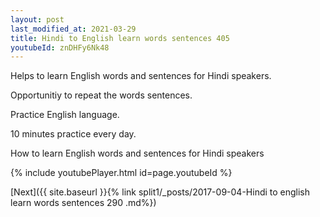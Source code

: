 ```yaml
---
layout: post
last_modified_at: 2021-03-29
title: Hindi to English learn words sentences 405 
youtubeId: znDHFy6Nk48
---
```

 
 
Helps to learn English words and sentences for Hindi speakers.

Opportunitiy to repeat the words sentences. 

Practice English language. 
 
10 minutes practice every day. 
 
How to learn English words and sentences for Hindi speakers 
 
{% include youtubePlayer.html id=page.youtubeId %}
 
 
[Next]({{ site.baseurl }}{% link  split1/_posts/2017-09-04-Hindi to english learn words sentences 290 .md%})
 
